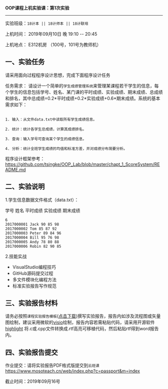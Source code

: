 **OOP课程上机实验课：第1次实验**


---

实验班级：`18计本 || 18计师本 || 18计联培`

上机时间： 2019年09月10日 晚 19:10 -- 20:45

上机地点：  E312机房 （100号，101号为教师机）



## 一、实验任务

请采用面向过程程序设计思想，完成下面程序设计任务

任务需求： 请设计一个简单的`学生成绩管理系统`来管理某课程若干学生的信息，每个学生的信息包括学号、姓名、某门课的平时成绩、实验成绩、期末成绩、总成绩和排名，其中总成绩=0.2\*平时成绩+0.2\*实验成绩+0.6\*期末成绩。系统的基本需求如下：

```

1. 输入：从文件data.txt中读取所有学生成绩信息。

2. 统计：统计各学生总成绩，计算其成绩排名。

3. 查询：输入学号可查询某个学生的成绩信息。

4. 分析：统计全班学生成绩的均值和标准方差，并对成绩分布简要分析。

```

程序设计框架参考：https://github.com/tsingke/OOP_Lab/blob/master/chapt_1_ScoreSystem/README.md



## 二、实验说明


1.学生信息数据文件格式（data.txt）：

学号 姓名 平时成绩 实验成绩 期末成绩

```
6
2017000001 Jack 90 85 98
2017000002 Tom 85 87 92
2017000003 Peter 89 84 96
2017000004 Bill 95 76 98
2017000005 Andy 78 80 88
2017000006 Robin 82 90 85

```


2.技能实战

* VisualStudio编程技巧
* GitHub源码提交过程
* 多文件模块化编程方法
* 标准实验报告写作规范


## 三、实验报告材料

请务必按照`课程实验报告模板`([点击下载](https://github.com/tsingke/OOP_Homework/raw/master/%E3%80%8A%E9%9D%A2%E5%90%91%E5%AF%B9%E8%B1%A1%E7%A8%8B%E5%BA%8F%E8%AE%BE%E8%AE%A1%E3%80%8B%E5%AE%9E%E9%AA%8C%E6%8A%A5%E5%91%8A%E6%A8%A1%E6%9D%BF.docx))撰写实验报告，报告内如涉及流程图或矢量图绘制，建议采用微软的[visio](https://pan.baidu.com/s/1L4y1pWXcJjojZlIAQZjPAg)绘制，报告内容若需粘贴代码，请采用开源软件 [highlight](http://www.andre-simon.de/zip/highlight-setup-3.53-x64.exe) 将.c或.cpp文件转换成.rtf高亮可移植代码，然后粘贴rtf得到word报告内。

## 四、实验报告提交

   作业提交：请将实验报告PDF格式版提交到`云班课` https://www.mosoteach.cn/web/index.php?c=passport&m=index 
   
   截止时间：2019年09月16号
